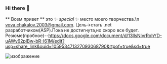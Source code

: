 ### Hi there 👋


** Всем привет ** это ✨ _special_ ✨ место моего творчества.\n
vova.chakalov.2003@gmail.com.
Цель->стать .net разработчиком(ASP).Пока не достигнута,но скоро все будет.
Резюме(пробное)--https://docs.google.com/document/d/13llsNIvrRohYD-uAWv62pIBw-bR-I61M/edit?usp=share_link&ouid=105953471327093068790&rtpof=true&sd=true


![изображение](https://user-images.githubusercontent.com/65467062/186758094-704993a1-3f07-4464-b51c-85d3dc009b22.png)

